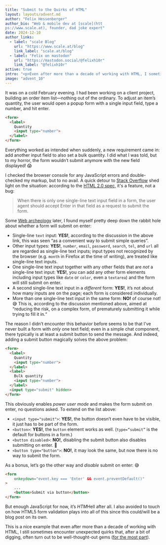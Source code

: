 ```yaml
---
title: "Submit to the Quirks of HTML"
layout: layouts/advent.md
author: "Felix Hessenberger"
author_bio: "Web & mobile dev at [scale](htt
ps://www.scale.at), founder, dad joke expert"
date: 2024-12-10
author_links:
  - label: "scale Blog"
    url: "https://www.scale.at/blog"
    link_label: "scale.at/blog"
  - label: "Felix on mastodon"
    url: "https://mastodon.social/@felixh10r"
    link_label: "@felixh10r"
active: true
intro: "<p>Even after more than a decade of working with HTML, I sometimes encounter unexpected quirks, like that weird form that won’t submit.</p>"
image: "advent_10"
---
```

<!-- MM: Super interesting. I didn't know that, thanks! -->

It was on a cold February evening. I had been working on a client project, building an order item list—nothing out of the ordinary. To adjust an item’s quantity, the user would open a popup form with a single input field, type a number, and hit enter.

```html
<form>
  <label>
    Quantity
    <input type="number">
  </label>
</form>
```

 Everything worked as intended when suddenly, a new requirement came in: add another input field to also set a bulk quantity. I did what I was told, but to my horror, the form wouldn’t submit anymore with the new field displayed! 😱
 
 I checked the browser console for any JavaScript errors and double-checked my markup, but to no avail. A quick detour to [Stack Overflow](https://stackoverflow.com/questions/4196681/form-not-submitting-when-pressing-enter) shed light on the situation: according to the [HTML 2.0 spec](https://www.w3.org/MarkUp/html-spec/html-spec_8.html#SEC8.2), it's a feature, not a bug:
 
 <blockquote>When there is only one single-line text input field in a form, the user agent should accept Enter in that field as a request to submit the form.</blockquote>

 <!-- MM: Could you please create a simple codepen (or similar) so that readers can try it out? -->
 
 Some [Web archeology](https://alanflavell.org.uk/www/formquestion.html) later, I found myself pretty deep down the rabbit hole about whether a form will submit on enter:
 
- Single-line `text` input: **YES!**, according to the discussion in the above link, this was seen “as a convenient way to submit simple queries”.
- Other input types: **YES!**, `number`, `email`, `password`, `search`, `tel`, and `url` all are regarded as single-line text inputs; input types not recognized by the browser (e.g. `month` in Firefox at the time of writing), are treated like single-line text inputs.
- One single-line text input together with any other fields that are *not* a single-line text input: **YES!**, you can add any other form elements including input types like `date` or `color`, even a `textarea`) and the form will still submit on enter.
- A second single-line text input in a *different* form: **YES!**, it’s not about how many inputs are on the page; each form is considered individually.
- More than one single-line text input in the same form: **NO!** of course not! 😅 This is, according to the discussion mentioned above, aimed at “reducing the risk, on a complex form, of prematurely submitting it while trying to fill it in.“

<!-- SS: I feel some code examples/codepen links for the above conditions would be nice for the users to try in their own browsers -->

<!-- MM: Is that the case in all browsers? -->

The reason I didn’t encounter this behavior before seems to be that I’ve never built a form with *only* one text field; even in a simple chat component, there typically is at least a submit button to send the message. And indeed, adding a submit button magically solves the above problem:
 
```html
<form>
  <label>
    Quantity
    <input type="number">
  </label>
  <label>
    Bulk quantity
    <input type="number">
  </label>
  <input type="submit" hidden>
</form>
```

<!-- KS: Be careful about words like 'obviously.' Things that are
     obvious to you may not be so to readers. I'd like you to call
     attention to the `hidden` attribute there in particular. -->

This obviously enables *power user mode* and makes the form submit on enter, no questions asked. To extend on the list above:

- `<input type="submit">`: **YES!**, the button doesn’t even have to be visible, it just has to be part of the form.
- `<button>`: **YES!**, the `button` element works as well. (`type=“submit”` is the default for buttons in a form.)
- `<button disabled>`: **NO!**, disabling the submit button also disables submitting on enter. 🫠
- `<button type="button">`: **NO!**, it may look the same, but now there is no way to submit the form.

<!-- MM: ad 1: What does visible mean? Would it work if you set it to display: none? -->

As a bonus, let’s go the other way and *disable* submit on enter: 😅

```html
<form
    onkeydown="event.key === 'Enter' && event.preventDefault()"
>
    ...
    <button>Submit via button</button>
</form>
```
<!-- MM: Do we really need this? I'd cut it because it doesn't provide extra info about the core content. -->

But enough JavaScript for now, it’s *HTM*Hell after all. I also avoided to touch on how HTML5 form validation plays into all of this since this could/will be a blog post on its own.

This is a nice example that even after more than a decade of working with HTML, I still sometimes encounter unexpected quirks that, after a bit of digging, often turn out to be well-thought-out gems ([for the most part](https://htmhell.dev/adventcalendar/2023/15/)).
